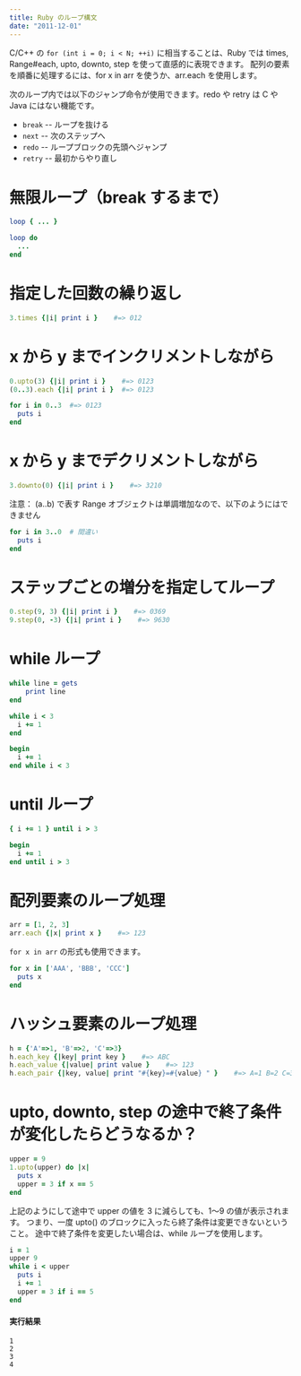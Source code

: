 ```yaml
---
title: Ruby のループ構文
date: "2011-12-01"
---
```


C/C++ の ```for (int i = 0; i < N; ++i)``` に相当することは、Ruby では times, Range#each, upto, downto, step を使って直感的に表現できます。
配列の要素を順番に処理するには、for x in arr を使うか、arr.each を使用します。

次のループ内では以下のジャンプ命令が使用できます。redo や retry は C や Java にはない機能です。

* ```break``` -- ループを抜ける
* ```next``` -- 次のステップへ
* ```redo``` -- ループブロックの先頭へジャンプ
* ```retry``` -- 最初からやり直し

無限ループ（break するまで）
====
```ruby
loop { ... }

loop do
  ...
end
```

指定した回数の繰り返し
====
```ruby
3.times {|i| print i }    #=> 012
```


x から y までインクリメントしながら
====
```ruby
0.upto(3) {|i| print i }    #=> 0123
(0..3).each {|i| print i }  #=> 0123

for i in 0..3  #=> 0123
  puts i
end
````

x から y までデクリメントしながら
====
```ruby
3.downto(0) {|i| print i }    #=> 3210
```

注意： (a..b) で表す Range オブジェクトは単調増加なので、以下のようにはできません

```ruby
for i in 3..0  # 間違い
  puts i
end
```

ステップごとの増分を指定してループ
====
```ruby
0.step(9, 3) {|i| print i }    #=> 0369
9.step(0, -3) {|i| print i }    #=> 9630
```

while ループ
====
```ruby
while line = gets
    print line
end

while i < 3
  i += 1
end

begin
  i += 1
end while i < 3
```

until ループ
====
```ruby
{ i += 1 } until i > 3

begin
  i += 1
end until i > 3
```

配列要素のループ処理
====
```ruby
arr = [1, 2, 3]
arr.each {|x| print x }    #=> 123
```

```for x in arr``` の形式も使用できます。

```ruby
for x in ['AAA', 'BBB', 'CCC']
  puts x
end
```

ハッシュ要素のループ処理
====
```ruby
h = {'A'=>1, 'B'=>2, 'C'=>3}
h.each_key {|key| print key }    #=> ABC
h.each_value {|value| print value }    #=> 123
h.each_pair {|key, value| print "#{key}=#{value} " }    #=> A=1 B=2 C=3
```

upto, downto, step の途中で終了条件が変化したらどうなるか？
====
```ruby
upper = 9
1.upto(upper) do |x|
  puts x
  upper = 3 if x == 5
end
```

上記のようにして途中で upper の値を 3 に減らしても、1～9 の値が表示されます。
つまり、一度 upto() のブロックに入ったら終了条件は変更できないということ。
途中で終了条件を変更したい場合は、while ループを使用します。

```ruby
i = 1
upper 9
while i < upper
  puts i
  i += 1
  upper = 3 if i == 5
end
```

#### 実行結果
```
1
2
3
4
```
